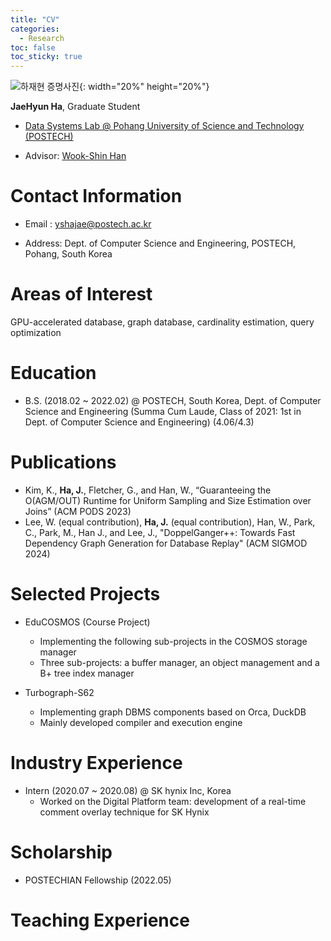 ```yaml
---
title: "CV"
categories:
  - Research
toc: false
toc_sticky: true
---
```


![하재현 증명사진](../../assets/face.jpeg){: width="20%" height="20%"}

**JaeHyun Ha**, Graduate Student

- [Data Systems Lab @ Pohang University of Science and Technology (POSTECH)](https://dslab.postech.ac.kr/)
  
- Advisor: [Wook-Shin Han](https://sites.google.com/a/dblab.postech.ac.kr/postechdblab/home/people/professor-1)

# Contact Information

- Email : [yshajae@postech.ac.kr](mailto:yshajae@postech.ac.kr)

- Address: Dept. of Computer Science and Engineering, POSTECH, Pohang, South Korea

# Areas of Interest

GPU-accelerated database, graph database, cardinality estimation, query optimization

# Education

- B.S. (2018.02 ~ 2022.02) @ POSTECH, South Korea, Dept. of Computer Science and Engineering (Summa Cum Laude, Class of 2021: 1st in Dept. of Computer Science and Engineering) (4.06/4.3)

# Publications

- Kim, K., **Ha, J.**, Fletcher, G., and Han, W., “Guaranteeing the O(AGM/OUT) Runtime for Uniform Sampling and Size Estimation over Joins” (ACM PODS 2023)
- Lee, W. (equal contribution), **Ha, J.** (equal contribution), Han, W., Park, C., Park, M., Han J., and Lee, J., "DoppelGanger++: Towards Fast Dependency Graph Generation for Database Replay" (ACM SIGMOD 2024)

# Selected Projects

- EduCOSMOS (Course Project)

  - Implementing the following sub-projects in the COSMOS storage manager
  - Three sub-projects: a buffer manager, an object management and a B+ tree index manager

- Turbograph-S62

  - Implementing graph DBMS components based on Orca, DuckDB
  - Mainly developed compiler and execution engine

# Industry Experience

- Intern (2020.07 ~ 2020.08) @ SK hynix Inc, Korea
  - Worked on the Digital Platform team: development of a real-time comment overlay technique for SK Hynix 

# Scholarship

- POSTECHIAN Fellowship (2022.05)

# Teaching Experience
